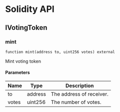 # Solidity API

## IVotingToken

### mint

```solidity
function mint(address to, uint256 votes) external
```

Mint voting token

#### Parameters

| Name | Type | Description |
| ---- | ---- | ----------- |
| to | address | The address of receiver. |
| votes | uint256 | The number of votes. |

